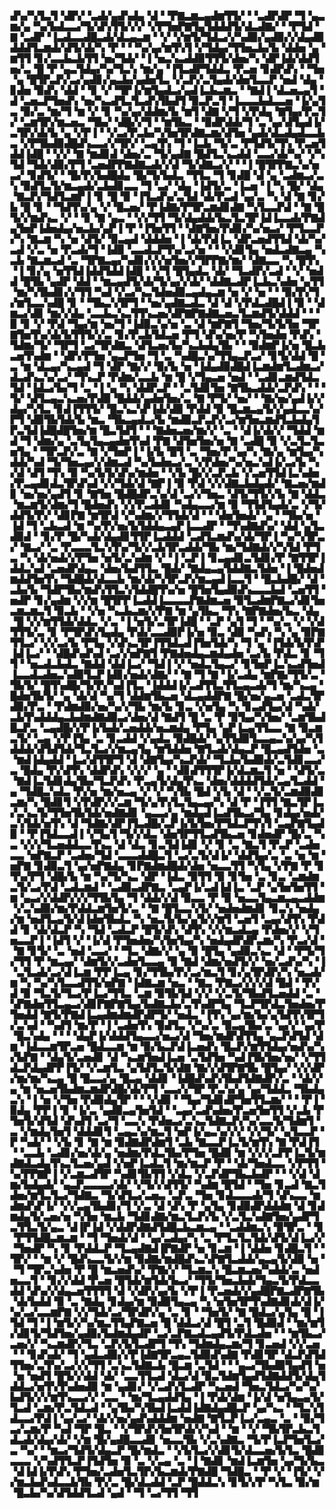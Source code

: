 ▟▚▞▚▜▃▜▝▟▛▞▝▃▟▞▄▟▚▟▄▝▟▝▝▛▇▃▆▃▄▟▆▜▜▞▝▝▃▟▛▟▛▝▜▝▄▃▆▞▄▝▚▞▙▟▃▃▞▜▞▟▚▜▜▞▞▞▝▞▛▜▅▛▇▜▄▜▟▟▟▜▞▟▃▟▇▞▝▝▛▜▟▝▇▝▃▟▛▝▐▃▟▃▃▟█▃▟▞▟▃▄▃▆▝▝▞▝▞▆▜▞▜▟▃▞▞▚▟▉▞▄▟▉▞▞▟▄▟▉▟▟▟▜▃▆▟▞▟▜▞▟▞▚▝▛▝▝▝▚▞▄▞▆▜▚▜▝▞▜▟▄▞▜▜▅▃▙▞▙▝▟▟▅▝▄▝▆▜▜▝▊▞▃▃▙▃▙▜▜▝▅▞▜▟▞▝▐▝▅▃▚▃▟▟▉▜▜▜▞▟▅▞▚▝▟▛▐▟▞▟▟▜▅▞▃▝█▝▛▝▄▃▜▟▄▞▚▞▜▃▚▝▆▞▄▝▐▜▃▟▛▜▟▟▃▝▛▃▅▝▊▟▛▟▚▝▝▜▅▝▄▝█▜▛▃▛▞▃▞▄▟▊▞▄▃▙▞▄▟▅▜▃▝▞▃▛▞▃▜▄▟▞▟▅▜▃▃▛▝▅▟▝▟▄▝▊▟▅▝▉▟▚▝▟▟▝▝▊▝▞▝▜▛▐▞▆▜▄▟▃▞▄▟▐▃▙▃▆▃▝▝▇▟▐▝▟▃▅▃▄▜▝▟▝▃▅▃▛▜▅▟▚▝▅▞▚▃▟▜▃▜▃▟▚▜▙▟▜▝▉▃▛▃▜▝▐▃▃▃▙▟▃▃▅▝▐▞▄▜▃▝▉▞▃▝▆▞▜▝▆▝▞▝▊▝▚▞▄▞▟▟▆▞▙▝▆▜▝▟▇▝▞▜▝▞▛▟▄▝▇▜▄▞▛▃▜▞▝▃▆▜▛▞▆▃▅▃▝▜▙▞▝▟█▞▞▜▝▝▆▜▙▃▝▝▉▟▛▟▟▞▜▝▃▝▄▞▟▜▄▟▐▞▃▜▛▞▟▞▙▝▄▝▞▛▐▝▝▞▃▞▛▃▙▞▚▜▅▜▛▟▇▃▆▞▟▜▅▝▄▟▞▟▃▟▄▟▃▃▙▃▝▞▛▜▙▟▉▟█▟▚▃▃▞▞▜▛▞▝▃▄▜▚▝▜▝▐▃▙▝▜▞▃▝▛▜▟▜▞▜▚▝▛▃▅▜▟▟▐▟█▝▝▞▞▝▇▝▆▟▊▟▝▟▅▞▃▝▜▞▄▟▇▝█▟▜▃▚▃▟▟▝▃▃▞▟▞▚▞▝▞▚▜▟▝▜▟▞▟▉▞▛▜▝▃▅▟▛▛▇▟▇▃▟▞▞▟▝▜▞▟▇▃▞▞▝▝▐▝█▜▛▛▇▃▚▞▅▃▞▝▊▟▜▞▝▝█▞▛▞▙▟█▟▄▝█▞▜▞▙▟▃▝▜▜▃▝▜▝▊▟█▝▟▝▄▝▃▟▆▃▞▃▚▝▉▟▜▃▜▞▆▃▄▟▞▃▙▟▊▃▃▝▜▝▃▞▝▟▄▝▐▟▜▞▃▝▐▃▅▝▐▝▚▝█▞▝▟▄▝▇▃▛▞▜▟▜▃▆▛▐▝▊▝█▝▉▝▐▜▃▟▚▞▃▜▟▝▟▞▛▃▟▝▄▞▃▝▚▝▟▝▇▝▊▞▙▝█▝▊▝▝▜▟▜▚▞▄▝▞▝█▃▅▞▝▛▐▟▇▞▛▜▛▃▆▟▊▟▇▝▚▜▃▃▛▟▝▝▇▝█▜▞▞▆▟▚▃▝▞▝▝▊▝▇▝▄▃▝▝▞▞▜▜▝▜▞▟▄▟▟▞▙▃▜▃▜▛▐▟▐▃▃▟▞▛▇▟▄▜▅▛▐▟▅▟▄▞▅▃▙▞▄▛▐▝▛▝▐▜▅▜▜▝▝▟▇▜▅▞▛▟▊▞▚▞▅▃▞▝▛▜▃▃▛▞▚▝▇▃▆▝▚▝▅▝▟▜▞▝▉▃▄▟▝▟▟▟▅▝▐▝▟▞▛▟▐▃▝▟▛▃▅▟▜▜▟▝▟▞▚▞▃▟▝▞▃▝▅▝▛▃▟▞▜▝▐▟▉▝▃▃▟▃▛▜▚▞▃▞▅▝▝▝▞▟▊▜▄▝▅▟▃▟▇▃▄▝▚▃▙▝▇▃▆▃▟▝▃▝▜▛▇▃▄▞▚▟▊▞▞▞▅▜▅▞▞▜▛▛▇▞▆▞▝▟▇▃▃▝▚▝█▜▚▝▐▝▊▞▄▝▅▜▜▟▐▟▟▜▟▟▐▟█▝▝▞▜▝█▜▄▟▃▝▟▞▝▜▃▟▛▞▃▟▝▝▞▝▅▟▟▝█▜▙▝▄▟▛▝▟▟▝▝▆▃▄▟▜▞▟▞▜▞▄▞▞▟▞▝▟▟▇▃▟▛▐▃▙▃▚▟▅▝▄▜▜▝▆▞▚▜▙▟▊▞▞▜▜▝▚▟▝▞▃▞▚▃▜▟▅▟▉▃▄▟▄▃▆▝▅▝▞▝▅▝▝▝▉▞▛▞▜▞▆▜▃▃▚▟█▝▊▝▝▜▙▃▚▜▛▜▝▝▅▞▄▟▇▃▟▃▝▟▝▟▝▞▛▟▃▟█▟▐▝▉▝▝▟▆▃▞▟▊▝▆▞▞▟▄▝▃▃▙▃▚▃▜▜▚▃▅▞▟▛▇▛▇▟▇▃▅▃▜▃▆▟▜▞▟▟▟▝▝▝▉▝▊▝▞▝▛▟▝▜▄▞▆▝▅▞▜▝▐▟▉▃▚▞▅▝▃▝▟▝▆▛▇▜▝▜▅▞▜▞▙▜▅▝▜▛▇▜▅▜▚▞▟▞▙▜▜▜▞▞▃▝▊▞▛▃▙▜▟▃▅▝▛▜▝▟▚▞▅▞▛▝▚▜▅▟▅▝▛▟▚▝▜▟▆▞▜▞▝▜▛▜▝▃▞▜▛▟▇▃▝▟▜▃▅▞▙▞▚▃▙▟▄▜▙▝▝▝▉▟▆▛▐▞▅▝█▃▙▃▅▜▚▟▆▝▝▟▛▞▛▜▅▝▄▃▛▜▅▝▜▝▃▝▚▟█▃▚▞▜▜▄▃▛▃▞▝▊▜▞▟▟▝█▝▃▝▆▝▟▃▄▞▚▃▄▟▝▜▝▟▛▝▇▞▞▝▉▞▙▝▅▝▐▟▄▟▉▟█▟▐▃▆▟▆▜▃▟▆▃▞▟▃▟▚▃▚▞▃▞▝▜▚▃▛▝▛▟▆▞▃▃▙▝▆▝█▝▞▜▄▃▅▝▅▟▝▝▃▟▊▃▆▟▜▟▃▜▟▝▐▟▃▞▙▞▜▝▃▝▐▝▄▝▚▝▟▟▛▃▛▝▝▃▜▟▊▜▅▝▇▜▙▃▟▟▞▃▛▟▚▝▝▝▜▞▝▟▜▃▄▃▚▃▅▞▛▟▉▝█▟▟▞▄▟▅▜▅▞▃▝▇▝▛▜▞▝▅▞▝▝▇▞▅▞▄▟▐▞▞▟▄▞▚▜▃▝▊▟▐▜▜▜▞▝█▃▚▃▚▛▐▟▞▟▉▝▛▟▟▝▉▝█▃▆▃▄▜▞▞▄▟▃▃▚▞▛▜▝▟▉▜▙▜▟▞▙▝▆▃▝▜▙▃▄▟▃▞▙▝▆▟▉▃▛▃▛▞▃▞▆▜▅▃▆▟▜▃▙▟▄▜▛▃▜▟▐▟█▟█▜▅▞▆▝█▃▜▟▜▝▝▝▇▟▅▃▅▞▆▞▞▝▃▝▝▟▐▞▟▞▞▝▜▟▟▝▆▟▝▜▝▟▆▞▄▝▃▜▄▜▄▃▄▟▅▜▚▟▝▛▇▝▟▜▅▜▅▞▅▝▇▝▃▟█▝▉▝▞▃▜▃▜▃▅▜▄▝▝▜▛▃▛▞▃▝▇▝▞▜▅▛▐▝▐▞▙▝█▜▝▃▝▜▅▞▛▝▄▞▚▝▇▞▄▝▆▜▄▞▚▟▟▞▚▟▝▜▞▜▅▃▄▞▞▟▆▃▟▝▚▞▙▟▅▃▞▃▝▞▛▟▅▞▚▞▅▃▚▟▐▞▃▞▙▝▚▞▟▝▟▜▝▜▚▝▉▝▚▞▙▜▞▟▚▞▆▟▅▝▝▞▙▝█▞▞▃▛▃▙▝▞▃▅▜▜▟▐▃▚▟▅▞▛▃▄▟▊▟▃▜▛▟▚▟▝▞▞▜▟▞▟▝▇▛▐▝▉▝▛▟▝▞▞▟▇▃▙▟▄▟▞▝▇▃▅▞▆▟▊▝▅▞▅▞▄▟▜▝▊▝▇▜▅▝█▟█▟▛▃▚▞▟▝▃▞▞▜▅▃▝▟▜▞▜▜▞▞▙▝▇▝▟▟▃▝▆▃▆▜▞▟▆▞▜▝█▟▅▟▚▝▞▞▛▃▟▟▊▝▚▟▄▃▃▞▆▝▉▝▜▜▟▜▄▟▞▃▝▞▜▞▟▟▜▞▛▞▝▟▊▛▇▝▆▜▛▟▝▞▚▟▆▞▞▜▜▟▞▟▝▝▝▟▅▜▅▟▞▝▄▝▝▜▙▞▅▝▐▟▝▜▝▃▙▃▟▝▆▝▚▞▛▞▅▞▙▜▟▟▄▃▄▛▐▃▃▟▛▝▝▜▚▟▇▟▚▞▝▟▟▝▄▜▃▟▉▟▝▝▊▞▛▝█▞▚▟▞▟▄▟▊▜▜▛▐▃▟▟▟▝▃▟▜▃▆▟▚▞▟▞▜▛▐▝▚▞▚▜▛▃▞▝▇▃▞▝▃▝▛▃▃▃▜▃▚▜▚▞▜▞▞▃▙▜▛▃▟▟▞▜▙▝▆▞▜▟▇▟▞▞▚▜▟▝▛▜▃▝▚▝▟▞▅▟▞▞▛▜▅▝▅▜▞▃▚▟▆▝▞▝▐▝▃▛▐▝▊▃▄▟▊▃▜▟▊▞▛▝▇▜▜▛▐▟▟▃▚▟▝▃▅▟▛▟▄▃▝▟▅▞▙▟▜▜▃▝█▟▞▝▇▟▄▃▄▜▟▟▇▃▜▟▅▝▐▝█▟▅▟▆▟▟▜▅▜▚▝▜▟█▟▞▟▃▃▙▝▆▞▟▞▚▜▛▃▛▞▆▃▄▟▐▃▃▜▝▝█▃▙▟█▞▝▟▝▃▙▞▙▝▜▟▛▜▙▞▆▟▚▜▜▃▚▜▟▟█▜▚▞▅▝█▜▅▜▄▟▉▟▚▃▃▃▙▟▝▃▅▜▜▝▅▟▛▝▊▞▄▟▆▝▞▞▆▝█▜▛▛▐▃▟▟▐▃▃▃▃▛▇▟▆▃▅▝▉▜▃▟▆▛▇▃▞▟▊▜▅▃▆▃▆▃▜▝▉▃▙▝▝▞▅▝▚▃▙▃▆▞▞▛▇▝▆▝▄▜▙▃▝▜▚▝▇▛▇▟▅▞▙▃▝▟▄▝█▝▞▞▆▜▜▟▞▟▟▃▝▞▃▝▐▝▅▜▞▃▜▛▐▟█▝▝▃▛▝▄▜▝▜▝▝▚▞▃▝▞▝▞▟▜▜▜▞▃▝▊▝▛▜▛▟▚▜▄▟▄▝▛▟▞▃▃▟▉▛▐▞▅▝▉▃▝▟▉▝▚▟▚▝▚▝▄▝▉▛▇▜▜▃▞▝▞▞▃▞▙▝▛▜▄▝▞▟▚▃▜▛▐▜▜▟▃▟▐▜▅▜▟▞▚▝▜▝▄▝▐▜▟▞▙▜▚▛▐▟▐▃▞▝▝▟█▟▚▟▚▟▝▃▞▞▅▛▇▜▝▛▇▟▅▟▄▃▆▟▄▟▅▝▃▞▙▝▛▟▃▝▊▝▜▜▝▝▅▃▟▃▙▟▃▝▇▟▟▝▟▟▐▃▞▝▜▟▐▝▞▝▅▟▃▜▄▃▞▝▊▜▅▛▐▃▚▃▟▜▅▟▐▃▃▟▃▟▅▃▚▟▉▜▃▛▐▟▊▞▅▟▞▟▇▞▝▝▇▝▜▝▇▝▐▞▃▟▄▝▆▛▇▞▜▜▞▃▝▜▙▜▞▝█▜▚▟█▞▜▞▛▞▚▟▐▜▃▝▐▟▟▟▐▞▃▟▜▜▃▜▜▃▄▃▟▞▜▝▆▞▚▃▄▝█▟▅▜▙▜▞▝▄▝▟▞▟▝▚▞▜▝▟▟▆▜▙▃▅▝▟▃▄▟▟▛▇▝█▞▅▞▄▃▅▝▃▟▃▜▛▟▉▞▛▃▝▝▛▟▆▟▉▞▅▞▚▞▞▜▙▝▆▞▙▝▊▃▝▞▅▜▄▝▚▝▊▃▟▜▄▞▟▝▚▟▞▃▙▜▚▟▟▟▄▃▙▟▆▟▇▟▉▃▞▟▅▞▟▝▇▟▜▝█▝▃▝▛▝▉▜▄▞▚▜▅▞▝▃▆▜▙▟█▃▛▃▝▃▄▟█▞▞▛▐▞▙▟▞▃▅▟▟▞▅▃▆▟▄▝▛▜▄▝▄▛▐▃▄▜▜▃▃▝▇▝▉▃▆▃▜▞▝▃▄▝▞▛▐▜▄▝▃▝▊▃▟▟▝▞▄▟▃▝▉▟█▟▞▝▄▜▜▟▉▜▃▃▄▃▚▞▄▞▚▜▟▟▟▞▟▜▟▜▟▞▜▃▜▃▞▞▆▃▄▜▄▝▆▜▟▟▅▝▇▜▃▟▞▟▄▃▛▝█▃▄▟▜▟▅▝▃▝▆▟▐▟▄▟▟▝▐▃▞▟▜▜▛▜▝▟▝▟▇▜▄▞▚▃▛▟▞▝▜▃▙▞▙▟▉▟▞▃▜▟▊▃▃▞▃▝█▟▄▝▛▞▟▜▚▝▟▟▛▟▚▝▞▞▞▝▄▝▝▟▊▟▜▜▜▛▐▞▟▃▆▃▜▝▅▝▝▟▜▞▃▝▇▟▐▃▜▟▊▟▄▜▙▞▜▃▛▟▚▝▛▃▄▜▞▟▄▜▚▃▝▟▅▞▟▟▟▟▜▟▞▃▄▜▃▟▟▝▄▝▜▟█▃▚▟▃▝▛▞▅▝▆▞▅▃▄▝▞▝▞▝▚▜▙▝█▟▝▞▙▝▟▝▝▞▃▜▞▃▆▟▉▟▊▃▆▞▚▝█▟▊▜▝▞▛▟▛▞▞▃▆▝▜▞▄▜▚▜▃▜▄▃▄▞▚▝▟▝▛▝▐▜▜▝▇▃▜▛▐▃▞▃▚▃▜▞▜▜▅▜▙▜▟▞▅▟▇▟▊▝▄▃▃▞▄▝▆▟▄▟▐▃▟▜▙▃▞▜▄▝▊▟▄▞▅▟▞▃▚▜▟▞▅▜▚▝▟▝▜▟▇▞▟▛▐▜▃▟█▞▃▛▐▞▙▜▅▞▛▜▟▃▛▜▚▜▝▃▄▛▇▜▄▟▉▝▝▛▐▜▟▃▃▟▐▝▞▜▄▜▝▜▞▞▟▃▝▟▅▜▛▜▜▃▟▜▙▃▅▝▊▟▅▟▛▝█▞▃▝▚▃▝▞▞▞▜▃▅▟▟▃▃▜▚▃▝▟▝▟▃▝▊▃▜▟▐▟▊▝▞▝▊▝▃▝▇▃▜▝▛▃▛▝▃▟▅▃▃▝▅▛▇▃▛▝▃▟▅▞▜▟▝▃▃▃▟▟█▃▜▝▃▞▃▜▞▟▐▞▝▟▟▜▄▞▃▝▃▝▅▝▆▝▅▛▇▝▊▟▉▃▜▝▄▞▅▛▇▟▄▝▊▛▇▟▆▟█▟▞▟▅▝▅▃▃▜▜▝▚▜▄▝▞▛▇▝▛▝▊▜▚▞▛▜▝▟█▞▙▝▆▝▚▞▜▞▚▃▝▟▛▝▐▟▃▝▉▜▜▝▉▝▊▜▅▝▃▝▊▃▝▃▆▟▆▃▜▞▃▞▛▟▝▃▟▃▆▟▝▝▃▟▉▃▟▛▇▃▝▃▄▛▐▞▃▟▐▟▐▃▝▃▛▝▄▜▅▜▅▜▜▝▆▝▄▃▞▞▟▟▛▞▞▞▜▜▙▜▄▝▜▝▟▟▞▞▟▝▉▃▃▝▛▝▉▝▅▃▃▜▄▃▆▃▄▃▟▟▆▝▞▃▚▟▉▞▆▞▛▟▟▃▆▜▅▜▞▃▝▝▇▝█▜▃▃▚▜▞▝▅▟▅▟▆▟▊▝▊▃▚▝▅▟▄▞▆▝▅▟▜▃▄▜▞▟▐▟▅▜▙▟▃▝▚▝▅▃▜▞▙▞▄▜▞▞▆▜▝▃▅▜▝▃▄▞▟▜▚▝▛▟▟▝▊▝▟▞▟▃▛▝▚▝▜▟▝▃▟▃▛▝█▜▞▟▚▝▟▜▚▝▞▞▆▃▟▃▄▝▛▟▅▞▞▝▞▜▅▃▃▛▐▝▐▟▜▝▞▝▐▞▟▝▛▜▅▟▅▞▚▜▅▜▄▞▚▝▅▟▄▟▛▟▛▃▆▞▚▝▛▃▞▟▝▝▇▝▊▜▞▝▃▝▅▟▝▃▃▞▝▝▜▃▝▟▇▞▞▝▄▝▉▝█▜▄▝▄▟▉▃▚▃▝▟▝▝▛▜▞▜▞▜▜▝▛▝▆▃▄▞▝▟▆▜▞▞▃▟▅▜▃▃▄▝▉▝▇▟▝▟▆▞▅▟▜▞▞▝▅▞▃▟▚▞▚▝▐▝▃▜▃▟▞▃▞▟▐▃▆▝▛▛▐▃▄▝▊▞▜▜▙▞▛▞▃▞▆▃▜▝▊▞▄▜▛▟▛▞▚▝▅▃▟▞▆▝▚▝▚▞▚▜▃▃▟▜▜▞▅▛▇▝▐▟▇▃▆▝▅▃▝▝▇▃▝▛▇▃▞▞▞▞▟▝█▟▝▝▛▞▟▝▉▝▜▃▜▞▜▃▞▛▐▃▞▜▜▃▝▃▆▝▉▜▙▜▟▝▞▞▝▞▃▜▞▜▙▟▜▃▅▟▟▝▃▝▚▛▇▟▅▜▜▃▄▃▞▟▊▛▇▛▇▜▄▞▙▟▇▃▙▞▃▜▚▟▛▜▄▝▜▃▛▜▛▟▃▜▅▟▅▞▛▜▅▟▟▝▇▜▞▛▇▟▐▃▄▟▆▟▆▟▛▟▛▜▞▝▅▟▃▝▐▜▚▝▄▞▆▞▙▞▄▜▟▜▚▜▛▜▞▃▚▟▝▝▚▟▜▝▆▞▛▝▐▝▃▟▅▜▚▝▉▟▜▃▝▞▚▞▃▝▉▃▄▜▙▞▃▝▄▞▞▝▄▞▛▝█▃▚▟▄▝▝▝▝▟▄▛▐▞▟▟▟▜▄▃▃▞▅▃▞▟▝▜▅▞▆▟▛▟▜▜▄▝▄▃▛▟▜▟▝▟▆▝▐▟▃▃▆▜▛▃▅▝█▟▃▃▆▝▆▝▉▞▙▃▛▟▐▃▅▟▚▝█▃▛▞▆▜▜▟▄▞▅▟▚▞▚▞▙▛▇▝▝▟▄▜▞▃▅▟▊▝▟▝▚▃▆▜▅▟▐▃▅▝▃▜▟▜▅▝▚▟▐▜▙▜▅▞▅▞▝▞▜▜▟▃▛▟▄▟▛▛▐▜▞▝▞▃▆▜▃▝▄▜▟▜▃▜▞▟▇▝▇▞▞▟▜▛▇▜▙▝█▜▄▞▝▞▞▟▛▞▆▞▆▞▚▃▄▝█▝█▃▃▞▄▝█▃▄▝▟▟▊▝▐▟█▟▚▟▚▜▙▟▜▟▇▟▛▞▃▝▝▟▞▞▄▝▆▝▅▃▅▜▙▟▆▃▆▟▛▟█▞▟▞▛▜▝▃▃▞▞▜▛▝▛▃▚▞▄▝▄▞▜▟▟▃▝▜▙▟▄▃▚▝▐▝▅▝▞▜▅▝▛▟▉▟▄▜▛▝▝▝▞▟▉▝▝▜▄▞▜▟▊▟▛▜▅▜▜▃▆▞▝▝▝▛▐▝▉▟▄▝▛▛▐▝▊▝▐▞▃▝▄▟▉▃▄▜▅▜▟▝▝▃▄▞▃▟▚▟▅▞▛▃▅▜▅▜▜▝▞▃▙▝▛▜▅▜▞▟▜▟▝▟▚▟▜▝▃▞▜▝▃▃▚▝▛▟▅▃▞▃▚▃▜▟▇▃▛▞▚▞▃▃▜▞▜▟▆▜▝▃▝▞▆▟▄▜▅▜▝▟▟▟▊▜▝▃▄▃▚▞▆▃▜▝▅▛▐▞▄▃▚▞▞▞▝▞▞▜▞▝▄▜▃▃▛▝▛▝▚▟▞▝▝▞▙▝▊▝▇▝▆▝▉▟▇▟▛▟▆▜▝▃▙▝▇▃▃▛▐▃▜▞▆▜▚▝▇▝▛▟▐▜▝▝▃▃▙▝▃▟▊▞▅▞▟▞▄▝▅▟▆▞▛▟▃▜▙▞▛▜▅▝█▟▉▝▆▝▞▞▞▃▛▛▐▃▜▞▆▟▇▟▃▟▄▜▚▃▜▃▅▞▄▟▝▞▅▛▐▃▟▃▜▝▆▞▆▃▛▝▛▝▝▟▞▜▅▟▃▃▝▞▛▜▜▝▚▞▛▛▇▛▐▝▞▃▆▃▟▜▛▝▚▟▊▜▙▜▜▝▞▟▃▝▞▃▛▟▛▜▙▃▙▟▛▝▝▝▞▟▝▟▆▞▙▟▄▟▞▝▄▃▛▃▃▃▃▞▟▞▝▞▜▞▞▟▜▜▞▝▚▟▆▝█▜▟▝▝▜▅▝▊▃▟▝▇▃▜▟▅▞▆▜▃▜▃▞▜▟▇▃▝▜▞▟▜▃▞▃▅▃▝▃▛▃▝▜▅▝▊▟▃▃▃▟▞▜▝▟▚▃▃▝▆▟▆▟▚▛▐▞▝▞▞▃▄▜▙▟▊▞▜▝▞▃▝▟▝▟▚▝▛▝▄▜▄▝▊▟▉▟▛▟▟▟▆▝▟▝▊▟▆▟▄▜▞▃▅▞▅▝▚▜▅▝▆▃▙▝▜▟▊▟▇▞▆▃▜▃▛▞▙▝▞▃▜▃▚▟▇▜▅▞▄▟▛▜▃▜▜▃▜▞▄▃▝▟▐▛▐▟▝▞▟▟▛▟▇▟▜▟█▃▙▃▆▃▄▝▝▃▟▟▆▃▚▝▉▜▛▃▝▝▊▝▛▜▜▟█▃▆▃▆▝▝▜▝▜▅▟▞▟▝▝▄▞▃▟▄▞▚▝▃▝▛▜▃▜▃▜▟▞▟▜▞▟▐▃▞▞▝▜▅▟▛▝▚▝▊▝▛▟▟▃▛▝▜▃▄▟▇▟▐▛▇▟▛▝▅▝▊▃▆▝▐▝▟▟▅▝▊▟█▃▜▝▝▜▛▞▝▝▆▝▞▝█▟▚▃▃▜▞▞▆▝▉▟▇▞▆▟█▟▚▃▚▛▇▜▃▟▟▞▄▃▄▜▞▟▉▝▅▝▝▜▝▜▛▃▚▟▅▝▛▝█▝▆▃▅▟▚▞▝▛▇▞▞▝▜▃▆▃▚▝█▃▆▃▅▞▚▟▟▞▃▝▅▟▅▃▃▜▝▝▊▞▞▟▟▝▛▃▅▝█▜▟▞▆▜▟▞▙▃▞▝▜▜▞▜▅▃▙▟▞▜▄▃▜▞▛▟▃▃▟▟▝▟▚▞▞▟▄▃▅▜▜▜▜▝▟▝▞▟▛▞▄▞▙▝▞▛▐▝▛▃▅▟▞▞▄▟█▛▇▃▟▛▇▜▙▝▟▞▙▟▟▝▉▝▃▝▇▟▄▝▊▟▄▞▆▝▉▟▉▜▄▃▄▝▚▝▅▜▅▜▛▜▚▟▇▟▊▟▞▟▐▞▚▞▃▞▃▃▆▛▇▝▞▞▜▟▞▃▞▜▛▟▛▞▄▝▃▝▊▝▝▜▅▜▞▝▇▝█▟▃▞▄▜▄▝█▝▐▜▟▝▜▝▐▝▆▜▞▞▚▞▆▃▜▜▄▛▇▃▅▝█▝▟▟▃▞▟▝█▜▝▃▜▝█▟▉▟▝▝▆▞▆▜▞▟▊▜▞▜▟▜▅▞▄▟▉▞▙▟▆▟▄▟▛▝▃▞▃▛▇▃▟▃▄▟▜▞▛▟▃▟▅▝▝▝▆▜▙▃▞▃▅▞▞▝▚▃▆▟▛▞▜▃▝▃▛▞▙▜▃▟▛▜▝▜▚▝▜▟▆▟▄▃▆▞▜▝▊▃▅▟▝▞▞▃▅▝▝▝▊▟▚▟▞▝▜▝▄▟▃▟▉▞▞▛▐▟▇▜▛▃▄▃▜▟▉▟▚▟▇▝▛▟▊▜▛▝▟▃▛▟▜▟▜▜▅▞▃▜▚▞▃▞▞▞▜▜▝▃▚▃▜▟▇▃▙▝█▃▆▝▃▜▟▝▝▝▄▃▞▜▙▟▉▜▄▟▜▝▅▝▅▝▅▟▜▝█▜▞▞▟▟▝▟▞▝▃▃▜▜▃▟▝▟▃▞▟▝▉▃▜▟▆▜▄▟▜▟▇▟▟▜▞▟▄▜▟▟▃▞▅▜▚▜▚▟▅▟▉▝▆▝▄▟▊▞▝▞▃▟▚▜▃▟▛▝▚▃▅▟▝▜▅▃▜▟▃▞▚▞▚▞▙▟▜▞▞▞▆▜▚▃▃▞▞▝▃▃▝▝▆▞▜▃▄▟▟▜▄▝▐▝▛▟▞▟▆▝▐▞▟▝▅▜▄▃▄▜▞▜▃▟▝▃▆▞▛▃▜▟▃▟▝▝▄▜▙▞▚▜▙▟▐▃▟▟▐▟▇▟▄▟█▃▛▝▄▞▚▃▝▝▜▃▚▜▟▃▃▞▛▟▐▝▄▞▃▞▝▟▞▞▅▞▄▟▚▟▟▟▆▝▅▟▇▝▇▜▃▛▐▃▞▃▄▃▝▃▝▝▉▞▜▃▞▃▆▞▛▝▚▟▝▜▛▝█▃▝▝▞▜▛▟▚▜▅▜▛▟▞▞▚▟▝▝▆▝▝▞▝▜▙▜▛▃▙▃▜▟▃▟▞▟▄▞▟▞▝▞▆▝█▞▄▟█▃▃▟▊▝▅▃▃▜▙▝▞▃▚▟▇▃▝▜▞▛▐▃▛▜▅▜▃▞▃▝▚▞▝▝▆▃▞▜▟▜▞▟▄▃▛▝█▞▆▟▃▝▝▞▙▜▃▞▞▟▊▜▞▟▃▃▅▞▙▜▃▝█▟▊▃▃▃▝▞▚▟▜▜▃▛▐▜▟▜▅▝▉▝▃▝▞▃▄▝▃▝▐▝▇▟▊▝▆▟▐▃▆▜▅▝▄▞▜▞▙▃▝▟▐▟▐▞▛▟▚▝▛▜▅▞▃▟▅▜▃▜▛▞▙▃▆▟▞▛▇▟█▝▜▟█▃▝▝▛▝▞▝▐▜▞▝▞▞▆▃▙▟▚▟▃▃▙▜▙▝▛▞▃▝█▞▟▃▟▟▝▃▛▝█▟▟▃▚▝▊▜▞▞▛▝▚▜▃▝▉▞▆▝█▃▙▞▚▞▟▜▟▟▜▃▟▝▄▟▝▝▜▝▃▞▜▜▝▜▜
